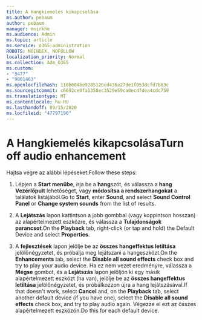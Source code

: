 ```yaml
---
title: A Hangkiemelés kikapcsolása
ms.author: pebaum
author: pebaum
manager: mnirkhe
ms.audience: Admin
ms.topic: article
ms.service: o365-administration
ROBOTS: NOINDEX, NOFOLLOW
localization_priority: Normal
ms.collection: Adm_O365
ms.custom:
- "3477"
- "9001463"
ms.openlocfilehash: 110b604be9285126cd436a27de1f053dcfd7b63c
ms.sourcegitcommit: c6692ce0fa1358ec3529e59ca0ecdfdea4cdc759
ms.translationtype: MT
ms.contentlocale: hu-HU
ms.lasthandoff: 09/15/2020
ms.locfileid: "47797190"
---
```

# <a name="turn-off-audio-enhancement"></a><span data-ttu-id="315b3-102">A Hangkiemelés kikapcsolása</span><span class="sxs-lookup"><span data-stu-id="315b3-102">Turn off audio enhancement</span></span>

<span data-ttu-id="315b3-103">Hajtsa végre az alábbi lépéseket:</span><span class="sxs-lookup"><span data-stu-id="315b3-103">Follow these steps:</span></span>

1. <span data-ttu-id="315b3-104">Lépjen a **Start menübe**, írja be a **hang**szót, és válassza a **hang Vezérlőpult** lehetőséget, vagy **módosítsa a rendszerhangokat** a találatok listájából.</span><span class="sxs-lookup"><span data-stu-id="315b3-104">Go to **Start**, enter **Sound**, and select **Sound Control Panel** or **Change system sounds** from the list of results.</span></span>

2. <span data-ttu-id="315b3-105">A **Lejátszás** lapon kattintson a jobb gombbal (vagy koppintson hosszan) az alapértelmezett eszközre, és válassza a **Tulajdonságok parancsot**.</span><span class="sxs-lookup"><span data-stu-id="315b3-105">On the **Playback** tab, right-click (or tap and hold) the Default Device and select **Properties**.</span></span>

3. <span data-ttu-id="315b3-106">A **fejlesztések** lapon jelölje be az **összes hangeffektus letiltása** jelölőnégyzetet, és próbálja meg lejátszani a hangeszközt.</span><span class="sxs-lookup"><span data-stu-id="315b3-106">On the **Enhancements** tab, select the **Disable all sound effects** check box and try to play your audio device.</span></span> <span data-ttu-id="315b3-107">Ha ez nem vezet eredményre, válassza a **Mégse** gombot, és a **Lejátszás** lapon jelöljön ki egy másik alapértelmezett eszközt (ha van), jelölje be az **összes hangeffektus letiltása** jelölőnégyzetet, és próbálkozzon újra a hang lejátszásával.</span><span class="sxs-lookup"><span data-stu-id="315b3-107">If that doesn't work, select **Cancel** and, on the **Playback** tab, select another default device (if you have one), select the **Disable all sound effects** check box, and try to play audio again.</span></span> <span data-ttu-id="315b3-108">Végezze el ezt az összes alapértelmezett eszközön.</span><span class="sxs-lookup"><span data-stu-id="315b3-108">Do this for each default device.</span></span>
